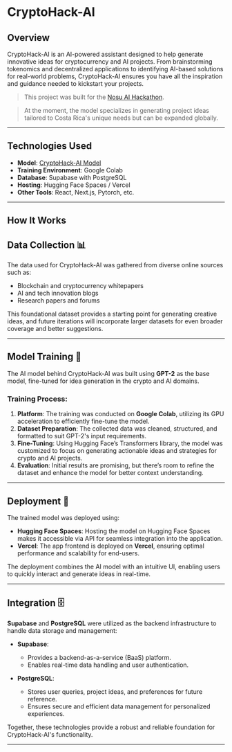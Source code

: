 # CryptoHack-AI
<div align="center">
  
<!-- ![CryptoHack-AI Small](https://github.com/user-attachments/assets/00ffa2c5-43d2-4b4d-ad0c-746bc43ec04c)
 -->
 
</div>

## Overview

CryptoHack-AI is an AI-powered assistant designed to help generate innovative ideas for cryptocurrency and AI projects. From brainstorming tokenomics and decentralized applications to identifying AI-based solutions for real-world problems, CryptoHack-AI ensures you have all the inspiration and guidance needed to kickstart your projects.  
> This project was built for the [Nosu AI Hackathon](https://nosu-ai-hackathon.devpost.com/?ref_content=default&ref_feature=challenge&ref_medium=portfolio).

> At the moment, the model specializes in generating project ideas tailored to Costa Rica's unique needs but can be expanded globally.

---

## Technologies Used
- **Model**: [CryptoHack-AI Model](https://huggingface.co/jsandinoDev/CryptoHack-AI_gpt2)
- **Training Environment**: Google Colab
- **Database**: Supabase with PostgreSQL
- **Hosting**: Hugging Face Spaces / Vercel
- **Other Tools**: React, Next.js, Pytorch, etc.

---

## How It Works

## **Data Collection** 📊  
The data used for CryptoHack-AI was gathered from diverse online sources such as:  
- Blockchain and cryptocurrency whitepapers  
- AI and tech innovation blogs  
- Research papers and forums  

This foundational dataset provides a starting point for generating creative ideas, and future iterations will incorporate larger datasets for even broader coverage and better suggestions.

---

## **Model Training** 🧠  
The AI model behind CryptoHack-AI was built using **GPT-2** as the base model, fine-tuned for idea generation in the crypto and AI domains.

### Training Process:  
1. **Platform**: The training was conducted on **Google Colab**, utilizing its GPU acceleration to efficiently fine-tune the model.  
2. **Dataset Preparation**: The collected data was cleaned, structured, and formatted to suit GPT-2's input requirements.  
3. **Fine-Tuning**: Using Hugging Face’s Transformers library, the model was customized to focus on generating actionable ideas and strategies for crypto and AI projects.  
4. **Evaluation**: Initial results are promising, but there’s room to refine the dataset and enhance the model for better context understanding.

---

## **Deployment** 🚀  
The trained model was deployed using:  
- **Hugging Face Spaces**: Hosting the model on Hugging Face Spaces makes it accessible via API for seamless integration into the application.  
- **Vercel**: The app frontend is deployed on **Vercel**, ensuring optimal performance and scalability for end-users.  

The deployment combines the AI model with an intuitive UI, enabling users to quickly interact and generate ideas in real-time.

---

## **Integration** 🗄️  
**Supabase** and **PostgreSQL** were utilized as the backend infrastructure to handle data storage and management:  

- **Supabase**:  
  - Provides a backend-as-a-service (BaaS) platform.  
  - Enables real-time data handling and user authentication.  

- **PostgreSQL**:  
  - Stores user queries, project ideas, and preferences for future reference.  
  - Ensures secure and efficient data management for personalized experiences.  

Together, these technologies provide a robust and reliable foundation for CryptoHack-AI's functionality.

---

